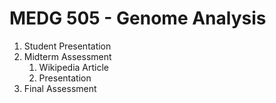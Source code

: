 # MEDG 505 - Genome Analysis
1. Student Presentation
1. Midterm Assessment
    1. Wikipedia Article
    1. Presentation
1. Final Assessment
